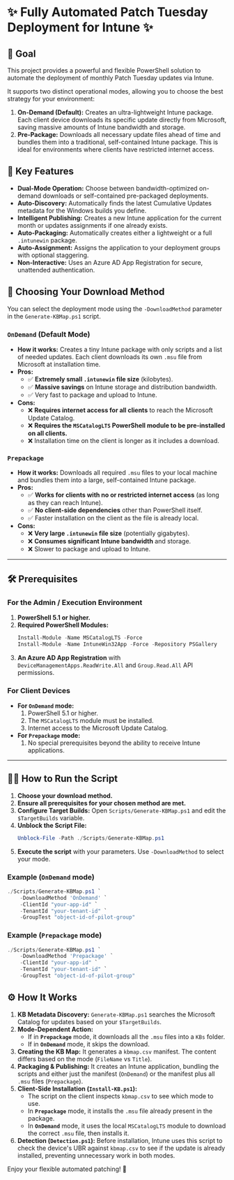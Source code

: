 # ✨ Fully Automated Patch Tuesday Deployment for Intune ✨

## 🚀 Goal

This project provides a powerful and flexible PowerShell solution to automate the deployment of monthly Patch Tuesday updates via Intune.

It supports two distinct operational modes, allowing you to choose the best strategy for your environment:
1.  **On-Demand (Default):** Creates an ultra-lightweight Intune package. Each client device downloads its specific update directly from Microsoft, saving massive amounts of Intune bandwidth and storage.
2.  **Pre-Package:** Downloads all necessary update files ahead of time and bundles them into a traditional, self-contained Intune package. This is ideal for environments where clients have restricted internet access.

## 🌟 Key Features

-   **Dual-Mode Operation:** Choose between bandwidth-optimized on-demand downloads or self-contained pre-packaged deployments.
-   **Auto-Discovery:** Automatically finds the latest Cumulative Updates metadata for the Windows builds you define.
-   **Intelligent Publishing:** Creates a new Intune application for the current month or updates assignments if one already exists.
-   **Auto-Packaging:** Automatically creates either a lightweight or a full `.intunewin` package.
-   **Auto-Assignment:** Assigns the application to your deployment groups with optional staggering.
-   **Non-Interactive:** Uses an Azure AD App Registration for secure, unattended authentication.

## 📖 Choosing Your Download Method

You can select the deployment mode using the `-DownloadMethod` parameter in the `Generate-KBMap.ps1` script.

### `OnDemand` (Default Mode)
-   **How it works:** Creates a tiny Intune package with only scripts and a list of needed updates. Each client downloads its own `.msu` file from Microsoft at installation time.
-   **Pros:**
    -   ✅ **Extremely small `.intunewin` file size** (kilobytes).
    -   ✅ **Massive savings** on Intune storage and distribution bandwidth.
    -   ✅ Very fast to package and upload to Intune.
-   **Cons:**
    -   ❌ **Requires internet access for all clients** to reach the Microsoft Update Catalog.
    -   ❌ **Requires the `MSCatalogLTS` PowerShell module to be pre-installed on all clients.**
    -   ❌ Installation time on the client is longer as it includes a download.

### `Prepackage`
-   **How it works:** Downloads all required `.msu` files to your local machine and bundles them into a large, self-contained Intune package.
-   **Pros:**
    -   ✅ **Works for clients with no or restricted internet access** (as long as they can reach Intune).
    -   ✅ **No client-side dependencies** other than PowerShell itself.
    -   ✅ Faster installation on the client as the file is already local.
-   **Cons:**
    -   ❌ **Very large `.intunewin` file size** (potentially gigabytes).
    -   ❌ **Consumes significant Intune bandwidth** and storage.
    -   ❌ Slower to package and upload to Intune.

---

## 🛠️ Prerequisites

### For the Admin / Execution Environment

1.  **PowerShell 5.1 or higher.**
2.  **Required PowerShell Modules:**
    ```powershell
    Install-Module -Name MSCatalogLTS -Force
    Install-Module -Name IntuneWin32App -Force -Repository PSGallery
    ```
3.  **An Azure AD App Registration** with `DeviceManagementApps.ReadWrite.All` and `Group.Read.All` API permissions.

### For Client Devices
-   **For `OnDemand` mode:**
    1.  PowerShell 5.1 or higher.
    2.  The `MSCatalogLTS` module must be installed.
    3.  Internet access to the Microsoft Update Catalog.
-   **For `Prepackage` mode:**
    1.  No special prerequisites beyond the ability to receive Intune applications.

---

## 🏃‍♀️ How to Run the Script

1.  **Choose your download method.**
2.  **Ensure all prerequisites for your chosen method are met.**
3.  **Configure Target Builds:** Open `Scripts/Generate-KBMap.ps1` and edit the `$TargetBuilds` variable.
4.  **Unblock the Script File:**
    ```powershell
    Unblock-File -Path ./Scripts/Generate-KBMap.ps1
    ```
5.  **Execute the script** with your parameters. Use `-DownloadMethod` to select your mode.

### Example (`OnDemand` mode)
```powershell
./Scripts/Generate-KBMap.ps1 `
    -DownloadMethod 'OnDemand' `
    -ClientId "your-app-id" `
    -TenantId "your-tenant-id" `
    -GroupTest "object-id-of-pilot-group"
```

### Example (`Prepackage` mode)
```powershell
./Scripts/Generate-KBMap.ps1 `
    -DownloadMethod 'Prepackage' `
    -ClientId "your-app-id" `
    -TenantId "your-tenant-id" `
    -GroupTest "object-id-of-pilot-group"
```

## ⚙️ How It Works

1.  **KB Metadata Discovery:** `Generate-KBMap.ps1` searches the Microsoft Catalog for updates based on your `$TargetBuilds`.
2.  **Mode-Dependent Action:**
    -   If in **`Prepackage`** mode, it downloads all the `.msu` files into a `KBs` folder.
    -   If in **`OnDemand`** mode, it skips the download.
3.  **Creating the KB Map:** It generates a `kbmap.csv` manifest. The content differs based on the mode (`FileName` vs `Title`).
4.  **Packaging & Publishing:** It creates an Intune application, bundling the scripts and either just the manifest (`OnDemand`) or the manifest plus all `.msu` files (`Prepackage`).
5.  **Client-Side Installation (`Install-KB.ps1`):**
    -   The script on the client inspects `kbmap.csv` to see which mode to use.
    -   In **`Prepackage`** mode, it installs the `.msu` file already present in the package.
    -   In **`OnDemand`** mode, it uses the local `MSCatalogLTS` module to download the correct `.msu` file, then installs it.
6.  **Detection (`Detection.ps1`):** Before installation, Intune uses this script to check the device's UBR against `kbmap.csv` to see if the update is already installed, preventing unnecessary work in both modes.

Enjoy your flexible automated patching! 🥳
